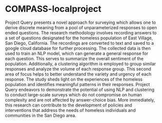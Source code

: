 # COMPASS-localproject

Project Query presents a novel approach for surveying which allows one to derive discrete meaning from a pool of unparameterized responses to open ended questions. The research methodology involves recording answers to a set of questions designated for the homeless population of East Village, San Diego, California. The recordings are converted to text and saved to a google cloud database for further processing. The collected data is then used to train an NLP model, which can generate a general response for each question. This serves to summarize the overall sentiment of the population. Additionally, a clustering algorithm is employed to group similar responses and analyze the volume of each response group. This second area of focus helps to better understand the variety and urgency of each response. The study sheds light on the experiences of the homeless population and identifies meaningful patterns in their responses. Project Query endeavors to demonstrate the potential of using NLP and clustering to conduct large-scale surveys which do not compromise on human complexity and are not affected by answer-choice bias. More immediately, this research can contribute to the development of policies and interventions that address the needs of homeless individuals and communities in the San Diego area.
